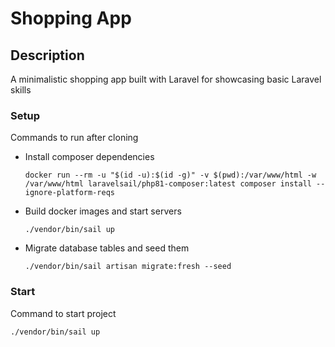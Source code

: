 # Shopping App

## Description

A minimalistic shopping app built with Laravel for showcasing basic Laravel skills

### Setup

Commands to run after cloning

-   Install composer dependencies
    ```
    docker run --rm -u "$(id -u):$(id -g)" -v $(pwd):/var/www/html -w /var/www/html laravelsail/php81-composer:latest composer install --ignore-platform-reqs
    ```
-   Build docker images and start servers
    ```
    ./vendor/bin/sail up
    ```
-   Migrate database tables and seed them
    ```
    ./vendor/bin/sail artisan migrate:fresh --seed
    ```

### Start

Command to start project

```
./vendor/bin/sail up
```
